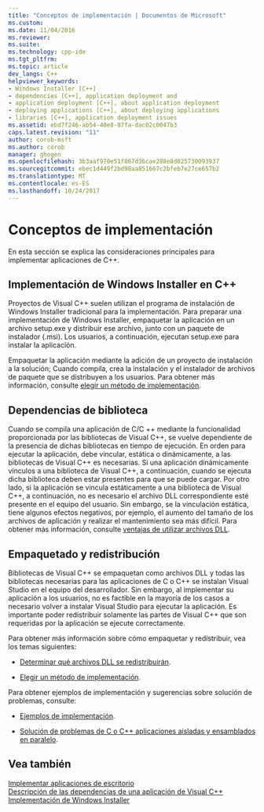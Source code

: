 ```yaml
---
title: "Conceptos de implementación | Documentos de Microsoft"
ms.custom: 
ms.date: 11/04/2016
ms.reviewer: 
ms.suite: 
ms.technology: cpp-ide
ms.tgt_pltfrm: 
ms.topic: article
dev_langs: C++
helpviewer_keywords:
- Windows Installer [C++]
- dependencies [C++], application deployment and
- application deployment [C++], about application deployment
- deploying applications [C++], about deploying applications
- libraries [C++], application deployment issues
ms.assetid: ebd7f246-ab54-40e8-87fa-dac02c0047b3
caps.latest.revision: "11"
author: corob-msft
ms.author: corob
manager: ghogen
ms.openlocfilehash: 3b3aaf970e51f867d36cae288e8d025730093937
ms.sourcegitcommit: ebec1d449f2bd98aa851667c2bfeb7e27ce657b2
ms.translationtype: MT
ms.contentlocale: es-ES
ms.lasthandoff: 10/24/2017
---
```

# <a name="deployment-concepts"></a>Conceptos de implementación
En esta sección se explica las consideraciones principales para implementar aplicaciones de C++.  
  
## <a name="windows-installer-deployment-in-c"></a>Implementación de Windows Installer en C++  
 Proyectos de Visual C++ suelen utilizan el programa de instalación de Windows Installer tradicional para la implementación. Para preparar una implementación de Windows Installer, empaquetar la aplicación en un archivo setup.exe y distribuir ese archivo, junto con un paquete de instalador (.msi). Los usuarios, a continuación, ejecutan setup.exe para instalar la aplicación.  
  
 Empaquetar la aplicación mediante la adición de un proyecto de instalación a la solución; Cuando compila, crea la instalación y el instalador de archivos de paquete que se distribuyen a los usuarios. Para obtener más información, consulte [elegir un método de implementación](../ide/choosing-a-deployment-method.md).  
  
## <a name="library-dependencies"></a>Dependencias de biblioteca  
 Cuando se compila una aplicación de C/C ++ mediante la funcionalidad proporcionada por las bibliotecas de Visual C++, se vuelve dependiente de la presencia de dichas bibliotecas en tiempo de ejecución. En orden para ejecutar la aplicación, debe vincular, estática o dinámicamente, a las bibliotecas de Visual C++ es necesarias. Si una aplicación dinámicamente vínculos a una biblioteca de Visual C++, a continuación, cuando se ejecuta dicha biblioteca deben estar presentes para que se puede cargar. Por otro lado, si la aplicación se vincula estáticamente a una biblioteca de Visual C++, a continuación, no es necesario el archivo DLL correspondiente esté presente en el equipo del usuario. Sin embargo, se la vinculación estática, tiene algunos efectos negativos, por ejemplo, el aumento del tamaño de los archivos de aplicación y realizar el mantenimiento sea más difícil. Para obtener más información, consulte [ventajas de utilizar archivos DLL](../build/dlls-in-visual-cpp.md#advantages-of-using-dlls).  
  
## <a name="packaging-and-redistributing"></a>Empaquetado y redistribución  
 Bibliotecas de Visual C++ se empaquetan como archivos DLL y todas las bibliotecas necesarias para las aplicaciones de C o C++ se instalan Visual Studio en el equipo del desarrollador. Sin embargo, al implementar su aplicación a los usuarios, no es factible en la mayoría de los casos a necesario volver a instalar Visual Studio para ejecutar la aplicación. Es importante poder redistribuir solamente las partes de Visual C++ que son requeridas por la aplicación se ejecute correctamente.  
  
 Para obtener más información sobre cómo empaquetar y redistribuir, vea los temas siguientes:  
  
-   [Determinar qué archivos DLL se redistribuirán](../ide/determining-which-dlls-to-redistribute.md).  
  
-   [Elegir un método de implementación](../ide/choosing-a-deployment-method.md).  
  
 Para obtener ejemplos de implementación y sugerencias sobre solución de problemas, consulte:  
  
-   [Ejemplos de implementación](../ide/deployment-examples.md).  
  
-   [Solución de problemas de C o C++ aplicaciones aisladas y ensamblados en paralelo](../build/troubleshooting-c-cpp-isolated-applications-and-side-by-side-assemblies.md).  
  
## <a name="see-also"></a>Vea también  
 [Implementar aplicaciones de escritorio](../ide/deploying-native-desktop-applications-visual-cpp.md)   
 [Descripción de las dependencias de una aplicación de Visual C++](../ide/understanding-the-dependencies-of-a-visual-cpp-application.md)   
 [Implementación de Windows Installer](http://msdn.microsoft.com/en-us/121be21b-b916-43e2-8f10-8b080516d2a0)